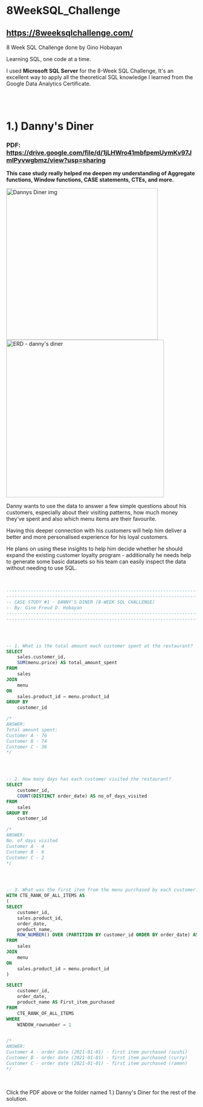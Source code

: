 # 8WeekSQL_Challenge

## https://8weeksqlchallenge.com/

8 Week SQL Challenge done by Gino Hobayan

Learning SQL, one code at a time.

I used **Microsoft SQL Server** for the 8-Week SQL Challenge, 
It's an excellent way to apply all the theoretical SQL knowledge I learned from the Google Data Analytics Certificate.


<br>
<br>

# **1.) Danny's Diner**

### **PDF: https://drive.google.com/file/d/1jLHWro41mbfpemUymKv97JmIPyvwgbmz/view?usp=sharing**

**This case study really helped me deepen my understanding of Aggregate functions, Window functions, CASE statements, CTEs, and more.**


<img width="401" alt="Dannys Diner img" src="https://github.com/Gino-Freud-Hobayan/8WeekSQL_Challenge/assets/117270964/64af7ab9-d0d9-4607-9e42-1c22184999ff">
<img width="417" alt="ERD - danny's diner" src="https://github.com/Gino-Freud-Hobayan/8WeekSQL_Challenge/assets/117270964/e7399105-1556-4306-a992-6534f87c4daf">

<br>

Danny wants to use the data to answer a few simple questions about his customers, especially about their visiting patterns, how much money they’ve spent and also which menu items are their favourite. 

Having this deeper connection with his customers will help him deliver a better and more personalised experience for his loyal customers.

He plans on using these insights to help him decide whether he should expand the existing customer loyalty program - additionally he needs help to generate some basic datasets so his team can easily inspect the data without needing to use SQL.


<br>


```sql
-------------------------------------------------------------------------------------
-------------------------------------------------------------------------------------
-- CASE STUDY #1 - DANNY'S DINER (8-WEEK SQL CHALLENGE)
-- By: Gino Freud D. Hobayan
-------------------------------------------------------------------------------------
-------------------------------------------------------------------------------------




-- 1. What is the total amount each customer spent at the restaurant?
SELECT
	sales.customer_id,
	SUM(menu.price) AS total_amount_spent
FROM
	sales
JOIN
	menu
ON
	sales.product_id = menu.product_id
GROUP BY
	customer_id

/* 
ANSWER: 
Total amount spent:
Customer A - 76
Customer B - 74
Customer C - 36
*/




-- 2. How many days has each customer visited the restaurant?
SELECT
	customer_id,
	COUNT(DISTINCT order_date) AS no_of_days_visited
FROM
	sales
GROUP BY
	customer_id

/* 
ANSWER: 
No. of days visited
Customer A - 4
Customer B - 6
Customer C - 2
*/




-- 3. What was the first item from the menu purchased by each customer?
WITH CTE_RANK_OF_ALL_ITEMS AS
(
SELECT	
	customer_id,
	sales.product_id,
	order_date,
	product_name,
	ROW_NUMBER() OVER (PARTITION BY customer_id ORDER BY order_date) AS WINDOW_rownumber
FROM
	sales
JOIN
	menu
ON
	sales.product_id = menu.product_id
) 

SELECT
	customer_id,
	order_date,
	product_name AS First_item_purchased
FROM
	CTE_RANK_OF_ALL_ITEMS
WHERE
	WINDOW_rownumber = 1


/* 
ANSWER: 
Customer A - order date (2021-01-01) - first item purchased (sushi)
Customer B - order date (2021-01-01) - first item purchased (curry)
Customer C - order date (2021-01-01) - first item purchased (ramen)
*/

```

<br>

Click the PDF above or the folder named 1.) Danny's Diner for the rest of the solution.


<br>
<br>




